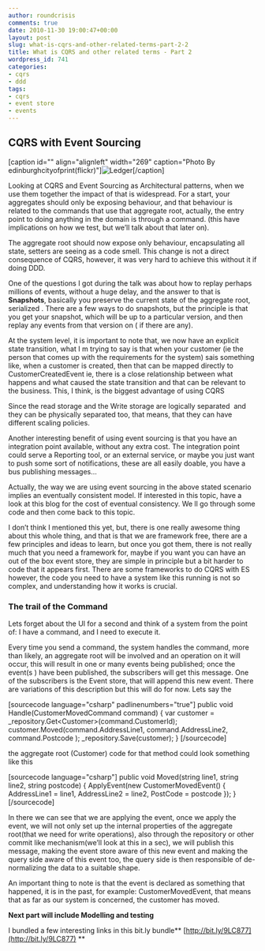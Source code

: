 ```yaml
---
author: roundcrisis
comments: true
date: 2010-11-30 19:00:47+00:00
layout: post
slug: what-is-cqrs-and-other-related-terms-part-2-2
title: What is CQRS and other related terms - Part 2
wordpress_id: 741
categories:
- cqrs
- ddd
tags:
- cqrs
- event store
- events
---
```


## CQRS with Event Sourcing


[caption id="" align="alignleft" width="269" caption="Photo By edinburghcityofprint(flickr)"]![Ledger](http://farm3.static.flickr.com/2763/4268190563_6b9a7f840d_z.jpg)[/caption]

Looking at CQRS and Event Sourcing as Architectural patterns, when we use them together the impact of that is widespread. For a start, your aggregates should only be exposing behaviour, and that behaviour is related to the commands that use that aggregate root, actually, the entry point to doing anything in the domain is through a command. (this have implications on how we test, but we’ll talk about that later on).

The aggregate root should now expose only behaviour, encapsulating all state, setters are seeing as a code smell. This change is not a direct consequence of CQRS, however, it was very hard to achieve this without it if doing DDD.

One of the questions I got during the talk was about how to replay perhaps millions of events, without a huge delay, and the answer to that is **Snapshots**, basically you preserve the current state of the aggregate root, serialized . There are a few ways to do snapshots, but the principle is that you get your snapshot, which will be up to a particular version, and then replay any events from that version on ( if there are any).

At the system level, it is important to note that, we now have an explicit state transition, what I m trying to say is that when your customer (ie the person that comes up with the requirements for the system) sais something like, when a customer is created, then that can be mapped directly to CustomerCreatedEvent ie, there is a close relationship between what happens and what caused the state transition and that can be relevant to the business. This, I think, is the biggest advantage of using CQRS

Since the read storage and the Write storage are logically separated  and they can be physically separated too, that means, that they can have different scaling policies.

Another interesting benefit of using event sourcing is that you have an integration point available, without any extra cost. The integration point could serve a Reporting tool, or an external service, or maybe you just want to push some sort of notifications, these are all easily doable, you have a bus publishing messages…

Actually, the way we are using event sourcing in the above stated scenario implies an eventually consistent model. If interested in this topic, have a look at this blog for the cost of eventual consistency. We ll go through some code and then come back to this topic.

I don’t think I mentioned this yet, but, there is one really awesome thing about this whole thing, and that is that we are framework free, there are a few principles and ideas to learn, but once you got them, there is not really much that you need a framework for, maybe if you want you can have an out of the box event store, they are simple in principle but a bit harder to code that it appears first. There are some frameworks to do CQRS with ES however, the code you need to have a system like this running is not so complex, and understanding how it works is crucial.


### The trail of the Command


Lets forget about the UI for a second and think of a system from the point of: I have a command, and I need to execute it.

Every time you send a command, the system handles the command, more than likely, an aggregate root will be involved and an operation on it will occur, this will result in one or many events being published; once the event(s ) have been published, the subscribers will get this message. One of the subscribers is the Event store, that will append this new event. There are variations of this description but this will do for now. Lets say the


[sourcecode language="csharp" padlinenumbers="true"]
public void Handle(CustomerMovedCommand command)
        {
				var customer = _repository.Get&lt;Customer&gt;(command.CustomerId);
				customer.Moved(command.AddressLine1, command.AddressLine2, command.Postcode );
				_repository.Save(customer);
        }
[/sourcecode]




the aggregate root (Customer) code for that method could look something like this


[sourcecode language="csharp"]
public void Moved(string line1, string line2, string postcode)
{
    ApplyEvent(new CustomerMovedEvent()
                        {
                            AddressLine1 = line1,
                            AddressLine2 = line2,
                            PostCode = postcode
                        });
}
[/sourcecode]




In there we can see that we are applying the event, once we apply the event, we will not only set up the internal properties of the aggregate root(that we need for write operations), also through the repository or other commit like mechanism(we’ll look at this in a sec), we will publish this message, making the event store aware of this new event and making the query side aware of this event too, the query side is then responsible of de-normalizing the data to a suitable shape.

An important thing to note is that the event is declared as something that happened, it is in the past, for example: CustomerMovedEvent, that means that as far as our system is concerned, the customer has moved.

**Next part will include Modelling and testing**

I bundled a few interesting links in this bit.ly bundle** [http://bit.ly/9LC877](http://bit.ly/9LC877) **
